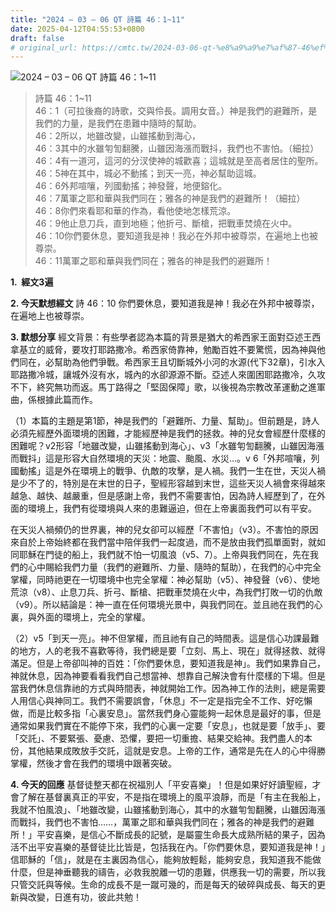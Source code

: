 ```yaml
---
title: "2024 – 03 – 06 QT 詩篇 46：1~11"
date: 2025-04-12T04:55:53+0800
draft: false
# original_url: https://cmtc.tw/2024-03-06-qt-%e8%a9%a9%e7%af%87-46%ef%bc%9a111
---
```


![2024 – 03 – 06 QT 詩篇 46：1\~11](/images/qt.jpg  "2024 – 03 – 06 QT 詩篇 46：1\~11")

> 詩篇 46：1\~11  
> 46：1（可拉後裔的詩歌，交與伶長。調用女音。）神是我們的避難所，是我們的力量，是我們在患難中隨時的幫助。  
> 46：2所以，地雖改變，山雖搖動到海心，  
> 46：3其中的水雖匉訇翻騰，山雖因海漲而戰抖，我們也不害怕。（細拉）  
> 46：4有一道河，這河的分汊使神的城歡喜；這城就是至高者居住的聖所。  
> 46：5神在其中，城必不動搖；到天一亮，神必幫助這城。  
> 46：6外邦喧嚷，列國動搖；神發聲，地便鎔化。  
> 46：7萬軍之耶和華與我們同在；雅各的神是我們的避難所！（細拉）  
> 46：8你們來看耶和華的作為，看他使地怎樣荒涼。  
> 46：9他止息刀兵，直到地極；他折弓、斷槍，把戰車焚燒在火中。  
> 46：10你們要休息，要知道我是神！我必在外邦中被尊崇，在遍地上也被尊崇。  
> 46：11萬軍之耶和華與我們同在；雅各的神是我們的避難所！

**1.  經文3遍**

**2. 今天默想經文**
詩 46：10 你們要休息，要知道我是神！我必在外邦中被尊崇，在遍地上也被尊崇。

**3. 默想分享**
經文背景：有些學者認為本篇的背景是猶大的希西家王面對亞述王西拿基立的威脅，要攻打耶路撒冷。希西家倚靠神，勉勵百姓不要驚慌，因為神與他們同在，必幫助為他們爭戰。希西家王且切斷城外小河的水源(代下32章)，引水入耶路撒冷城，讓城外沒有水，城內的水卻源源不斷。亞述人來圍困耶路撒冷，久攻不下，終究無功而返。馬丁路得之「堅固保障」歌，以後視為宗教改革運動之進軍曲，係根據此篇而作。

（1）本篇的主題是第1節，神是我們的「避難所、力量、幫助」。但前題是，詩人必須先經歷外面環境的困難，才能經歷神是我們的拯救。神的兒女會經歷什麼樣的困難呢？v2形容「地雖改變，山雖搖動到海心」、v3「水雖匉訇翻騰，山雖因海漲而戰抖」這是形容大自然環境的天災：地震、颱風、水災…。v 6「外邦喧嚷，列國動搖」這是外在環境上的戰爭、仇敵的攻擊，是人禍。我們一生在世，天災人禍是少不了的，特別是在末世的日子，聖經形容越到末世，這些天災人禍會來得越來越急、越快、越嚴重，但是感謝上帝，我們不需要害怕，因為詩人經歷到了，在外面的環境上，我們有從環境與人來的患難逼迫，但在上帝裏面我們可以有平安。

在天災人禍頻仍的世界裏，神的兒女卻可以經歷「不害怕」（v3）。不害怕的原因來自於上帝始終都在我們當中陪伴我們一起度過，而不是放由我們孤單面對，就如同耶穌在門徒的船上，我們就不怕一切風浪（v5、7）。上帝與我們同在，先在我們的心中賜給我們力量（我們的避難所、力量、隨時的幫助），在我們的心中完全掌權，同時祂更在一切環境中也完全掌權：神必幫助（v5）、神發聲（v6）、使地荒涼（v8）、止息刀兵、折弓、斷槍、把戰車焚燒在火中，為我們打敗一切的仇敵（v9）。所以結論是：神一直在任何環境光景中，與我們同在。並且祂在我們的心裏，與外面的環境上，完全的掌權。

（2）v5「到天一亮」。神不但掌權，而且祂有自己的時間表。這是信心功課最難的地方，人的老我不喜歡等待，我們總是要「立刻、馬上、現在」就得拯救、就得滿足。但是上帝卻叫神的百姓：「你們要休息，要知道我是神」。我們如果靠自己，神就休息，因為神要看看我們自己想當神、想靠自己解決會有什麼樣的下場。但是當我們休息信靠祂的方式與時間表，神就開始工作。因為神工作的法則，總是需要人用信心與神同工。我們不需要誤會，「休息」不一定是指完全不工作、好吃懶做，而是比較多指「心裏安息」。當然我們身心靈能夠一起休息是最好的事，但是通常如果我們實在不能停下來，我們的心裏一定要「安息」，也就是要「放手」、要「交託」、不要緊張、憂慮、恐懼，要把一切重擔、結果交給神。我們盡人的本份，其他結果成敗放手交託，這就是安息。上帝的工作，通常是先在人的心中得勝掌權，然後才會在我們的環境中跟著突破。

**4. 今天的回應**
基督徒整天都在祝福別人「平安喜樂」！但是如果好好讀聖經，才會了解在基督裏真正的平安，不是指在環境上的風平浪靜，而是「有主在我船上，我就不怕風浪」、「地雖改變，山雖搖動到海心，其中的水雖匉訇翻騰，山雖因海漲而戰抖，我們也不害怕……，萬軍之耶和華與我們同在；雅各的神是我們的避難所！」平安喜樂，是信心不斷成長的記號，是屬靈生命長大成熟所結的果子，因為活不出平安喜樂的基督徒比比皆是，包括我在內。「你們要休息，要知道我是神！」信耶穌的「信」，就是在主裏因為信心，能夠放輕鬆，能夠安息，我知道我不能做什麼，但是神垂聽我的禱告，必救我脫離一切的患難，供應我一切的需要，所以我只管交託與等候。生命的成長不是一蹴可幾的，而是每天的破碎與成長、每天的更新與改變，日進有功，彼此共勉！
